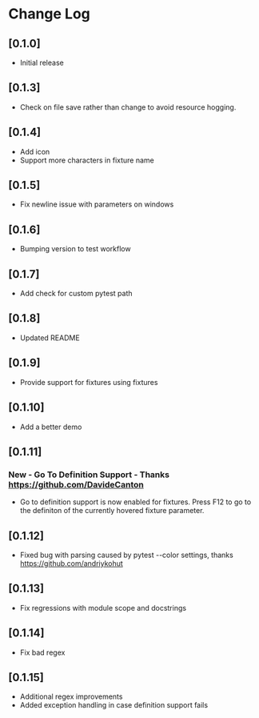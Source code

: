 # Change Log

## [0.1.0]

* Initial release

## [0.1.3]

* Check on file save rather than change to avoid resource hogging.

## [0.1.4]

* Add icon
* Support more characters in fixture name

## [0.1.5]

* Fix newline issue with parameters on windows

## [0.1.6]

* Bumping version to test workflow

## [0.1.7]

* Add check for custom pytest path

## [0.1.8]

* Updated README

## [0.1.9]

* Provide support for fixtures using fixtures

## [0.1.10]

* Add a better demo

## [0.1.11]

### New - Go To Definition Support - Thanks https://github.com/DavideCanton

* Go to definition support is now enabled for fixtures. Press F12 to go to the definiton of the currently hovered fixture parameter.

## [0.1.12]

* Fixed bug with parsing caused by pytest --color settings, thanks https://github.com/andriykohut

## [0.1.13]

* Fix regressions with module scope and docstrings

## [0.1.14]

* Fix bad regex

## [0.1.15]

* Additional regex improvements
* Added exception handling in case definition support fails
